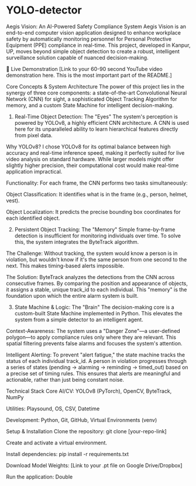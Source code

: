 # YOLO-detector
Aegis Vision: An AI-Powered Safety Compliance System
Aegis Vision is an end-to-end computer vision application designed to enhance workplace safety by automatically monitoring personnel for Personal Protective Equipment (PPE) compliance in real-time. This project, developed in Kanpur, UP, moves beyond simple object detection to create a robust, intelligent surveillance solution capable of nuanced decision-making.

🎥 Live Demonstration
[Link to your 60-90 second YouTube video demonstration here. This is the most important part of the README.]

Core Concepts & System Architecture
The power of this project lies in the synergy of three core components: a state-of-the-art Convolutional Neural Network (CNN) for sight, a sophisticated Object Tracking Algorithm for memory, and a custom State Machine for intelligent decision-making.

1. Real-Time Object Detection: The "Eyes"
The system's perception is powered by YOLOv8, a highly efficient CNN architecture. A CNN is used here for its unparalleled ability to learn hierarchical features directly from pixel data.

Why YOLOv8? I chose YOLOv8 for its optimal balance between high accuracy and real-time inference speed, making it perfectly suited for live video analysis on standard hardware. While larger models might offer slightly higher precision, their computational cost would make real-time application impractical.

Functionality: For each frame, the CNN performs two tasks simultaneously:

Object Classification: It identifies what is in the frame (e.g., person, helmet, vest).

Object Localization: It predicts the precise bounding box coordinates for each identified object.

2. Persistent Object Tracking: The "Memory"
Simple frame-by-frame detection is insufficient for monitoring individuals over time. To solve this, the system integrates the ByteTrack algorithm.

The Challenge: Without tracking, the system would know a person is in violation, but wouldn't know if it's the same person from one second to the next. This makes timing-based alerts impossible.

The Solution: ByteTrack analyzes the detections from the CNN across consecutive frames. By comparing the position and appearance of objects, it assigns a stable, unique track_id to each individual. This "memory" is the foundation upon which the entire alarm system is built.

3. State Machine & Logic: The "Brain"
The decision-making core is a custom-built State Machine implemented in Python. This elevates the system from a simple detector to an intelligent agent.

Context-Awareness: The system uses a "Danger Zone"—a user-defined polygon—to apply compliance rules only where they are relevant. This spatial filtering prevents false alarms and focuses the system's attention.

Intelligent Alerting: To prevent "alert fatigue," the state machine tracks the status of each individual track_id. A person in violation progresses through a series of states (pending -> alarming -> reminding -> timed_out) based on a precise set of timing rules. This ensures that alerts are meaningful and actionable, rather than just being constant noise.

Technical Stack
Core AI/CV: YOLOv8 (PyTorch), OpenCV, ByteTrack, NumPy

Utilities: Playsound, OS, CSV, Datetime

Development: Python, Git, GitHub, Virtual Environments (venv)

Setup & Installation
Clone the repository: git clone [your-repo-link]

Create and activate a virtual environment.

Install dependencies: pip install -r requirements.txt

Download Model Weights: [Link to your .pt file on Google Drive/Dropbox]

Run the application: Double
